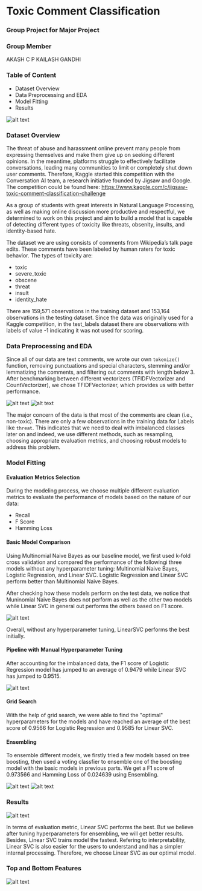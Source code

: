 # Toxic Comment Classification
### Group Project for Major Project

### Group Member
AKASH C P
KAILASH GANDHI

### Table of Content
- Dataset Overview
- Data Preprocessing and EDA
- Model Fitting 
- Results

![alt text](https://github.com/tianqwang/MSDS621-Final-Project/blob/master/image/Power-In-Positivity.jpg?raw=true)

### Dataset Overview
The threat of abuse and harassment online prevent many people from expressing themselves and make them give up on seeking different opinions. In the meantime, platforms struggle to effectively facilitate conversations, leading many communities to limit or completely shut down user comments. Therefore, Kaggle started this competition with the Conversation AI team, a research initiative founded by Jigsaw and Google. The competition could be found here: https://www.kaggle.com/c/jigsaw-toxic-comment-classification-challenge

As a group of students with great interests in Natural Language Processing, as well as making online discussion more productive and respectful, we determined to work on this project and aim to build a model that is capable of detecting different types of toxicity like threats, obsenity, insults, and identity-based hate. 

The dataset we are using consists of comments from Wikipedia’s talk page edits. These comments have been labeled by human raters for toxic behavior. The types of toxicity are:
- toxic
- severe_toxic
- obscene
- threat
- insult
- identity_hate

There are 159,571 observations in the training dataset and 153,164 observations in the testing dataset. Since the data was originally used for a Kaggle competition, in the test_labels dataset there are observations with labels of value -1 indicating it was not used for scoring.

### Data Preprocessing and EDA

Since all of our data are text comments, we wrote our own `tokenize()` function, removing punctuations and special characters, stemming and/or lemmatizing the comments, and filtering out comments with length below 3. After benchmarking between different vectorizers (TFIDFVectorizer and CountVectorizer), we chose TFIDFVectorizer, which provides us with better performance.

![alt text](https://user-images.githubusercontent.com/40482785/49547039-90079900-f896-11e8-8e99-f83e327757ac.png) ![alt text](https://github.com/tianqwang/MSDS621-Final-Project/blob/master/image/label_frequency.png?raw=true)

The major concern of the data is that most of the comments are clean (i.e., non-toxic). There are only a few observations in the training data for Labels like `threat`. This indicates that we need to deal with imbalanced classes later on and indeed, we use different methods, such as resampling, choosing appropriate evaluation metrics, and choosing robust models to address this problem.



### Model Fitting

#### Evaluation Metrics Selection
During the modeling process, we choose multiple different evaluation metrics to evaluate the performance of models based on the nature of our data:

- Recall
- F Score
- Hamming Loss

#### Basic Model Comparison
Using Multinomial Naive Bayes as our baseline model, we first used k-fold cross validation and compared the performance of the followingi three models without any hyperparameter tuning: Multinomial Naive Bayes, Logistic Regression, and Linear SVC. Logistic Regression and Linear SVC perform better than Multinomial Naive Bayes.

After checking how these models perform on the test data, we notice that Muninomial Naive Bayes does not perform as well as the other two models while Linear SVC in general out performs the others based on F1 score. 

![alt text](https://github.com/tianqwang/MSDS621-Final-Project/blob/master/image/model_comp1.png?raw=true) 

Overall, without any hyperparameter tuning, LinearSVC performs the best initially.

#### Pipeline with Manual Hyperparameter Tuning
After accounting for the imbalanced data, the F1 score of Logistic Regression model has jumped to an average of 0.9479 while Linear SVC has jumped to 0.9515.

![alt text](https://github.com/tianqwang/MSDS621-Final-Project/blob/master/image/Pipeline_comp.png?raw=true) 

#### Grid Search

With the help of grid search, we were able to find the "optimal" hyperparameters for the models and have reached an average of the best score of 0.9566 for Logistic Regression and 0.9585 for Linear SVC.


#### Ensembling
To ensemble different models, we firstly tried a few models based on tree boosting, then used a voting classfier to ensemble one of the boosting model with the basic models in previous parts. We get a F1 score of 0.973566 and Hamming Loss of 0.024639 using Ensembling.

![alt text](https://github.com/tianqwang/MSDS621-Final-Project/blob/master/image/hyperparameter_comp.png?raw=true) 
![alt text](https://github.com/tianqwang/MSDS621-Final-Project/blob/master/image/ensemble_comp.png?raw=true) 


### Results
![alt text](https://github.com/tianqwang/MSDS621-Final-Project/blob/master/image/Optimal_model.png?raw=true)

In terms of evaluation metric, Linear SVC performs the best. But we believe after tuning hyperparameters for ensembling, we will get better results. Besides, Linear SVC trains model the fastest. Refering to interpretability, Linear SVC is also easier for the users to understand and has a simpler internal processing.
Therefore, we choose Linear SVC as our optimal model.

### Top and Bottom Features
![alt text](https://github.com/tianqwang/MSDS621-Final-Project/blob/master/image/topbottomwords.png?raw=true)


